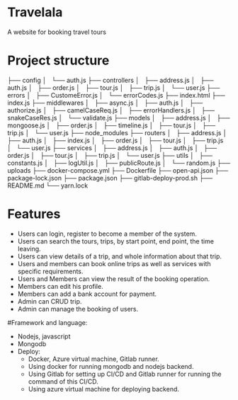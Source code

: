 # Travelala
A website for booking travel tours

# Project structure
├── config
│   └── auth.js
├── controllers
│   ├── address.js
│   ├── auth.js
│   ├── order.js
│   ├── tour.js
│   ├── trip.js
│   └── user.js
├── errors
│   ├── CustomeError.js
│   └── errorCodes.js
├── index.html
├── index.js
├── middlewares
│   ├── async.js
│   ├── auth.js
│   ├── authorize.js
│   ├── camelCaseReq.js
│   ├── errorHandlers.js
│   ├── snakeCaseRes.js
│   └── validate.js
├── models
│   ├── address.js
│   ├── mongoose.js
│   ├── order.js
│   ├── timeline.js
│   ├── tour.js
│   ├── trip.js
│   └── user.js
├── node_modules
├── routers
│   ├── address.js
│   ├── auth.js
│   ├── index.js
│   ├── order.js
│   ├── tour.js
│   ├── trip.js
│   └── user.js
├── services
│   ├── address.js
│   ├── auth.js
│   ├── order.js
│   ├── tour.js
│   ├── trip.js
│   └── user.js
├── utils
│   ├── constants.js
│   ├── logUtil.js
│   ├── publicRoute.js
│   └── random.js
├── uploads
├── docker-compose.yml
├── Dockerfile
├── open-api.json
├── package-lock.json
├── package.json
├── gitlab-deploy-prod.sh
├── README.md
└── yarn.lock

# Features

- Users can login, register to become a member of the system.
- Users can search the tours, trips, by start point, end point, the time leaving.
- Users can view details of a trip, and whole information about that trip. 
- Users and members can book online trips as well as services with specific  requirements.
- Users and Members can view the result of the booking operation.
- Members can edit his profile.
- Members can add a bank account for payment.
- Admin can CRUD  trip.
- Admin can manage the booking of users.

#Framework and language: 

- Nodejs, javascript
-	Mongodb
- Deploy:
  -	Docker, Azure virtual machine, Gitlab runner.
  - Using docker for running mongodb and nodejs backend.
  - Using Gitlab for setting up CI/CD and Gitlab runner for running the command of this CI/CD.
  - Using azure virtual machine for deploying backend.
